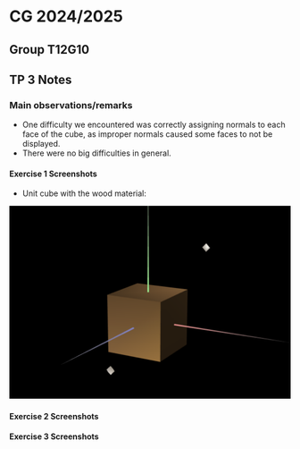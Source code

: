 # CG 2024/2025

## Group T12G10

## TP 3 Notes

### Main observations/remarks 
- One difficulty we encountered was correctly assigning normals to each face of the cube, as improper normals caused some faces to not be displayed.
- There were no big difficulties in general.

#### Exercise 1 Screenshots

- Unit cube with the wood material: 

![Wood MyUnitCube](screenshots/cg-t12-g10-tp3-1.png)

#### Exercise 2 Screenshots

#### Exercise 3 Screenshots
